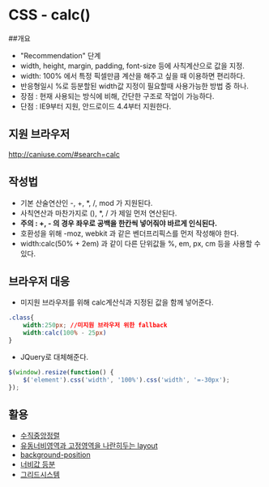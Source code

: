 # CSS - calc()

##개요
- "Recommendation" 단계
- width, height, margin, padding, font-size 등에 사칙계산으로 값을 지정.
- width: 100% 에서 특정 픽셀만큼 계산을 해주고 싶을 때 이용하면 편리하다.
- 반응형일시 %로 등분할된 width값 지정이 필요할때 사용가능한 방법 중 하나.
- 장점 : 현재 사용되는 방식에 비해, 간단한 구조로 작업이 가능하다.
- 단점 : IE9부터 지원, 안드로이드 4.4부터 지원한다.


## 지원 브라우저
http://caniuse.com/#search=calc
 
## 작성법
- 기본 산술연산인 -, +, *, /, mod 가 지원된다.
- 사칙연산과 마찬가지로 (), *, / 가 제일 먼저 연산된다.
- **주의 : +, - 의 경우 좌우로 공백을 한칸씩 넣어줘야 바르게 인식된다.**
- 호환성을 위해 -moz, webkit 과 같은 벤더프리픽스를 먼저 작성해야 한다.
- width:calc(50% + 2em) 과 같이 다른 단위값들 %, em, px, cm 등을 사용할 수 있다.

## 브라우저 대응

- 미지원 브라우저를 위해 calc계산식과 지정된 값을 함께 넣어준다.
```css
.class{
	width:250px; //미지원 브라우저 위한 fallback
	width:calc(100% - 25px)
}
```
- JQuery로 대체해준다.
```js
$(window).resize(function() {
	$('element').css('width', '100%').css('width', '=-30px');
});
```

## 활용
- [수직중앙정렬](https://jsfiddle.net/LEE_HYUNA/z8y07nrt/)
- [유동너비영역과 고정영역을 나란히두는 layout](https://jsfiddle.net/LEE_HYUNA/r1L9naz8/)
- [background-position](https://jsfiddle.net/LEE_HYUNA/16xe2pbL/1/)
- [너비값 등분](https://jsfiddle.net/LEE_HYUNA/wmf9rts6/1/)
- [그리드시스템](https://jsfiddle.net/LEE_HYUNA/0pkgrqmL/)